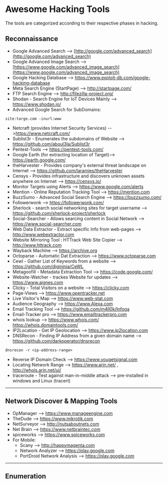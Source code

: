 # Awesome Hacking Tools
The tools are categorized according to their respective phases in hacking.

## Reconnaissance
- Google Advanced Search --> [http://google.com/advanced_search](http://google.com/advanced_search)
- Google Advanced Image Search --> [https://www.google.com/advanced_image_search](https://www.google.com/advanced_image_search)
- Google Hacking Database --> https://www.exploit-db.com/google-hacking-database
- Meta Search Engine (StartPage) --> http://startpage.com/
- FTP Search Engine --> http://filezilla-project.org/
- Shodan - Search Engine for IoT Devices Mainly --> https://www.shodan.io/
- Advanced Google Search for SubDomains:

```
site:targe.com -inurl:www
```
- Netcraft (provides Internet Security Services) -->https://www.netcraft.com/
- Sublist3r - Enumerates the subdomains of Website --> https://github.com/aboul3la/Sublist3r
- Pentest-Tools --> https://pentest-tools.com/
- Google Earth (for extracting location of Target)--> https://earth.google.com/
- theHarvester - Provides company's external threat landscape on Internet --> https://github.com/laramies/theHarvester
- Censys - Provides infrastructure and discovers unknown assets anywhere on Internet  --> https://censys.io/
- Monitor Targets using Alerts --> https://www.google.com/alerts
- Mention - Online Reputation Tracking Tool --> https://mention.com
- BuzzSumo - Advanced Social Search Engine --> https://buzzsumo.com/
- Followerwonk --> https://followerwonk.com/
- Sherlock - search social networking sites for target username --> https://github.com/sherlock-project/sherlock
- Social-Searcher - Allows searcing content in Social Network --> https://www.social-searcher.com
- Web Data Extractor - Extract specific Info from web-pages --> http://www.webextractor.com
- Website Mirroring Tool : HTTrack Web Site Copier --> http://www.httrack.com
- Wayback Machine --> https://archive.org
- Octoparse - Automatic Dat Extraction --> https://www.octoparse.com
- Cewl - Gather List of Keywords from a website --> https://github.com/digininja/CeWL
- Metagoofill - Metadata Extraction Tool --> https://code.google.com/
- Website-Watcher - trackes Website for updates --> https://www.aignes.com
- Clicky - Total Visitors on a website --> https://clicky.com
- Page-Views  --> https://www.opentracker.net
- Live Visitor's Map --> https://www.web-stat.com
- Audience Geography --> https://www.Alexa.com
- Email Tracking Tool --> https://github.com/m4ll0k/Infoga
- Email-Tracker pro --> https://www.emailtrackerpro.com
- whois lookup --> https://www.whois.com/ https://whois.domaintools.com/
- IP2Location - Get IP Geolocation --> https://www.ip2location.com
- DNSRecon - Finding IP Address from a given domain name --> https://github.com/darkoperator/dnsrecon
```
dnsrecon -r <ip-address-range>
```
- Reverse IP Domain Check --> https://www.yougetsignal.com
- Locating Network Range --> https://www.arin.net/ , http://whois.arin.net/ui/
- traceroute - Test against man-in-middle attack --> pre-installed in windows and Linux (tracert)

<hr>

## Network Discover & Mapping Tools
- OpManager --> https://www.manageengine.com
- TheDude --> https://www.mikrotik.com
- NetSurveyor --> http://nutsaboutnets.com
- Net Brain --> https://www.netbraintec.com
- spiceworks --> https://www.spiceworks.com
- For Mobile:
	- Scany --> http://happymagenta.com
	- Network Analyzer -->  https://play.google.com
	- PortDroid Network Analysis --> https://play.google.com
	
<hr>

## Enumeration
